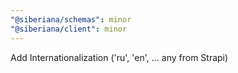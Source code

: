 ```yaml
---
"@siberiana/schemas": minor
"@siberiana/client": minor
---
```


Add Internationalization ('ru', 'en', ... any from Strapi)
